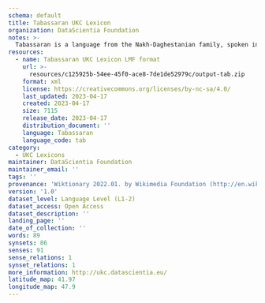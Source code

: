 ```yaml
---
schema: default
title: Tabassaran UKC Lexicon
organization: DataScientia Foundation
notes: >-
  Tabassaran is a language from the Nakh-Daghestanian family, spoken in Eurasia. The UKC Lexicon of Tabassaran is represented as a lexico-semantic network. It consists of words, word senses, synsets, as well as sense-level and synset-level relationships.
resources:
  - name: Tabassaran UKC Lexicon LMF format
    url: >-
      resources/c125925b-54ee-45f0-ace8-7de1de52979c/output-tab.zip
    format: xml
    license: https://creativecommons.org/licenses/by-nc-sa/4.0/
    last_updated: 2023-04-17
    created: 2023-04-17
    size: 7115
    release_date: 2023-04-17
    distribution_document: ''
    language: Tabassaran
    language_code: tab
category:
  - UKC Lexicons
maintainer: DataScientia Foundation
maintainer_email: ''
tags: ''
provenance: 'Wiktionary 2022.01. by Wikimedia Foundation (http://en.wiktionary.org); CogNet 2.1 by Khuyagbaatar Batsuren, National University of Mongolia (http://cognet.ukc.disi.unitn.it); UniMet: Universal Metonymy 1.0 by Temuulen Khishigsuren and Gábor Bella (http://ukc.disi.unitn.it/index.php/metonymy/); Princeton WordNet 2.1 by Princeton University (https://wordnet.princeton.edu)'
version: '1.0'
dataset_level: Language Level (L1-2)
dataset_access: Open Access
dataset_description: ''
landing_page: ''
date_of_collection: ''
words: 89
synsets: 86
senses: 91
sense_relations: 1
synset_relations: 1
more_information: http://ukc.datascientia.eu/
latitude_map: 41.97
longitude_map: 47.9
---
```

